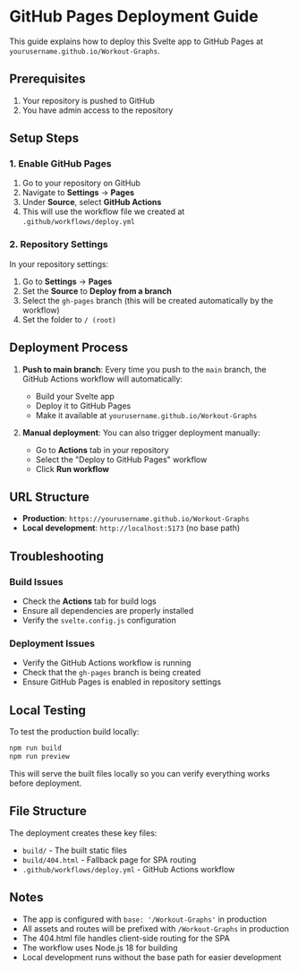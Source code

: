 # GitHub Pages Deployment Guide

This guide explains how to deploy this Svelte app to GitHub Pages at `yourusername.github.io/Workout-Graphs`.

## Prerequisites

1. Your repository is pushed to GitHub
2. You have admin access to the repository

## Setup Steps

### 1. Enable GitHub Pages

1. Go to your repository on GitHub
2. Navigate to **Settings** → **Pages**
3. Under **Source**, select **GitHub Actions**
4. This will use the workflow file we created at `.github/workflows/deploy.yml`

### 2. Repository Settings

In your repository settings:

1. Go to **Settings** → **Pages**
2. Set the **Source** to **Deploy from a branch**
3. Select the `gh-pages` branch (this will be created automatically by the workflow)
4. Set the folder to `/ (root)`

## Deployment Process

1. **Push to main branch**: Every time you push to the `main` branch, the GitHub Actions workflow will automatically:

   - Build your Svelte app
   - Deploy it to GitHub Pages
   - Make it available at `yourusername.github.io/Workout-Graphs`

2. **Manual deployment**: You can also trigger deployment manually:
   - Go to **Actions** tab in your repository
   - Select the "Deploy to GitHub Pages" workflow
   - Click **Run workflow**

## URL Structure

- **Production**: `https://yourusername.github.io/Workout-Graphs`
- **Local development**: `http://localhost:5173` (no base path)

## Troubleshooting

### Build Issues

- Check the **Actions** tab for build logs
- Ensure all dependencies are properly installed
- Verify the `svelte.config.js` configuration

### Deployment Issues

- Verify the GitHub Actions workflow is running
- Check that the `gh-pages` branch is being created
- Ensure GitHub Pages is enabled in repository settings

## Local Testing

To test the production build locally:

```bash
npm run build
npm run preview
```

This will serve the built files locally so you can verify everything works before deployment.

## File Structure

The deployment creates these key files:

- `build/` - The built static files
- `build/404.html` - Fallback page for SPA routing
- `.github/workflows/deploy.yml` - GitHub Actions workflow

## Notes

- The app is configured with `base: '/Workout-Graphs'` in production
- All assets and routes will be prefixed with `/Workout-Graphs` in production
- The 404.html file handles client-side routing for the SPA
- The workflow uses Node.js 18 for building
- Local development runs without the base path for easier development
